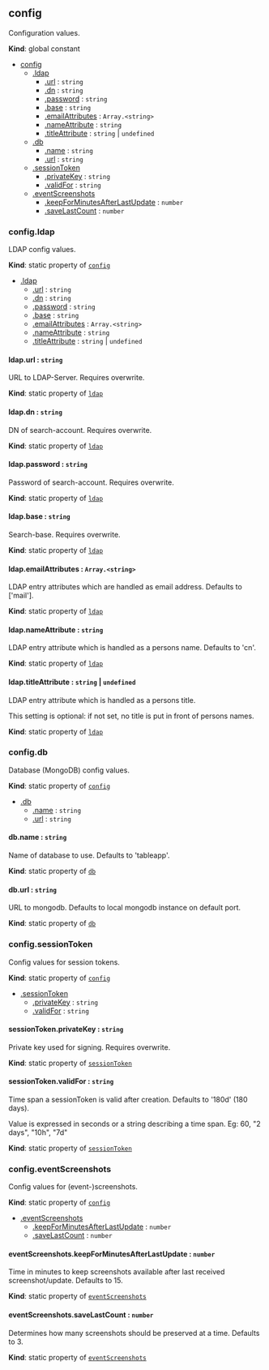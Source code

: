 <a id="config"></a>

## config
Configuration values.

**Kind**: global constant  

* [config](#config)
    * [.ldap](#config46ldap)
        * [.url](#config46ldap46url) : <code>string</code>
        * [.dn](#config46ldap46dn) : <code>string</code>
        * [.password](#config46ldap46password) : <code>string</code>
        * [.base](#config46ldap46base) : <code>string</code>
        * [.emailAttributes](#config46ldap46emailattributes) : <code>Array.&lt;string&gt;</code>
        * [.nameAttribute](#config46ldap46nameattribute) : <code>string</code>
        * [.titleAttribute](#config46ldap46titleattribute) : <code>string</code> &#124; <code>undefined</code>
    * [.db](#config46db)
        * [.name](#config46db46name) : <code>string</code>
        * [.url](#config46db46url) : <code>string</code>
    * [.sessionToken](#config46sessiontoken)
        * [.privateKey](#config46sessiontoken46privatekey) : <code>string</code>
        * [.validFor](#config46sessiontoken46validfor) : <code>string</code>
    * [.eventScreenshots](#config46eventscreenshots)
        * [.keepForMinutesAfterLastUpdate](#config46eventscreenshots46keepforminutesafterlastupdate) : <code>number</code>
        * [.saveLastCount](#config46eventscreenshots46savelastcount) : <code>number</code>

<a id="config46ldap"></a>

### config.ldap
LDAP config values.

**Kind**: static property of [<code>config</code>](#config)  

* [.ldap](#config46ldap)
    * [.url](#config46ldap46url) : <code>string</code>
    * [.dn](#config46ldap46dn) : <code>string</code>
    * [.password](#config46ldap46password) : <code>string</code>
    * [.base](#config46ldap46base) : <code>string</code>
    * [.emailAttributes](#config46ldap46emailattributes) : <code>Array.&lt;string&gt;</code>
    * [.nameAttribute](#config46ldap46nameattribute) : <code>string</code>
    * [.titleAttribute](#config46ldap46titleattribute) : <code>string</code> &#124; <code>undefined</code>

<a id="config46ldap46url"></a>

#### ldap.url : <code>string</code>
URL to LDAP-Server.
Requires overwrite.

**Kind**: static property of [<code>ldap</code>](#config46ldap)  
<a id="config46ldap46dn"></a>

#### ldap.dn : <code>string</code>
DN of search-account.
Requires overwrite.

**Kind**: static property of [<code>ldap</code>](#config46ldap)  
<a id="config46ldap46password"></a>

#### ldap.password : <code>string</code>
Password of search-account.
Requires overwrite.

**Kind**: static property of [<code>ldap</code>](#config46ldap)  
<a id="config46ldap46base"></a>

#### ldap.base : <code>string</code>
Search-base.
Requires overwrite.

**Kind**: static property of [<code>ldap</code>](#config46ldap)  
<a id="config46ldap46emailattributes"></a>

#### ldap.emailAttributes : <code>Array.&lt;string&gt;</code>
LDAP entry attributes which are handled as email address.
Defaults to ['mail'].

**Kind**: static property of [<code>ldap</code>](#config46ldap)  
<a id="config46ldap46nameattribute"></a>

#### ldap.nameAttribute : <code>string</code>
LDAP entry attribute which is handled as a persons name.
Defaults to 'cn'.

**Kind**: static property of [<code>ldap</code>](#config46ldap)  
<a id="config46ldap46titleattribute"></a>

#### ldap.titleAttribute : <code>string</code> &#124; <code>undefined</code>
LDAP entry attribute which is handled as a persons title.

This setting is optional: if not set, no title is put in front of persons names.

**Kind**: static property of [<code>ldap</code>](#config46ldap)  
<a id="config46db"></a>

### config.db
Database (MongoDB) config values.

**Kind**: static property of [<code>config</code>](#config)  

* [.db](#config46db)
    * [.name](#config46db46name) : <code>string</code>
    * [.url](#config46db46url) : <code>string</code>

<a id="config46db46name"></a>

#### db.name : <code>string</code>
Name of database to use.
Defaults to 'tableapp'.

**Kind**: static property of [<code>db</code>](#config46db)  
<a id="config46db46url"></a>

#### db.url : <code>string</code>
URL to mongodb.
Defaults to local mongodb instance on default port.

**Kind**: static property of [<code>db</code>](#config46db)  
<a id="config46sessiontoken"></a>

### config.sessionToken
Config values for session tokens.

**Kind**: static property of [<code>config</code>](#config)  

* [.sessionToken](#config46sessiontoken)
    * [.privateKey](#config46sessiontoken46privatekey) : <code>string</code>
    * [.validFor](#config46sessiontoken46validfor) : <code>string</code>

<a id="config46sessiontoken46privatekey"></a>

#### sessionToken.privateKey : <code>string</code>
Private key used for signing.
Requires overwrite.

**Kind**: static property of [<code>sessionToken</code>](#config46sessiontoken)  
<a id="config46sessiontoken46validfor"></a>

#### sessionToken.validFor : <code>string</code>
Time span a sessionToken is valid after creation.
Defaults to '180d' (180 days).

Value is expressed in seconds or a string describing a time span. Eg: 60, "2 days", "10h", "7d"

**Kind**: static property of [<code>sessionToken</code>](#config46sessiontoken)  
<a id="config46eventscreenshots"></a>

### config.eventScreenshots
Config values for (event-)screenshots.

**Kind**: static property of [<code>config</code>](#config)  

* [.eventScreenshots](#config46eventscreenshots)
    * [.keepForMinutesAfterLastUpdate](#config46eventscreenshots46keepforminutesafterlastupdate) : <code>number</code>
    * [.saveLastCount](#config46eventscreenshots46savelastcount) : <code>number</code>

<a id="config46eventscreenshots46keepforminutesafterlastupdate"></a>

#### eventScreenshots.keepForMinutesAfterLastUpdate : <code>number</code>
Time in minutes to keep screenshots available after last received screenshot/update.
Defaults to 15.

**Kind**: static property of [<code>eventScreenshots</code>](#config46eventscreenshots)  
<a id="config46eventscreenshots46savelastcount"></a>

#### eventScreenshots.saveLastCount : <code>number</code>
Determines how many screenshots should be preserved at a time.
Defaults to 3.

**Kind**: static property of [<code>eventScreenshots</code>](#config46eventscreenshots)  
